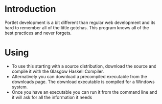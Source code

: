 # Introduction #

Portlet development is a bit different than regular web development and its hard to remember all of the little gotchas.  This program knows all of the best practices and never forgets.

# Using #

  * To use this starting with a source distribution, download the source and compile it with the Glasgow Haskell Compiler.
  * Alternatively you can download a precompiled executable from the downloads page.  The download executable is compiled for a Windows system.
  * Once you have an executable you can run it from the command line and it will ask for all the information it needs